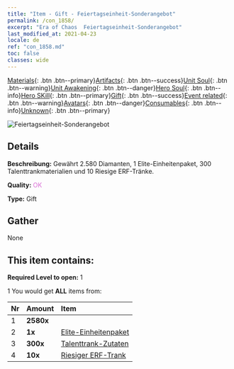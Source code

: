 ```yaml
---
title: "Item - Gift - Feiertagseinheit-Sonderangebot"
permalink: /con_1858/
excerpt: "Era of Chaos  Feiertagseinheit-Sonderangebot"
last_modified_at: 2021-04-23
locale: de
ref: "con_1858.md"
toc: false
classes: wide
---
```

 [Materials](/ItemsDE/){: .btn .btn--primary}[Artifacts](/ItemsDE/Artifacts/){: .btn .btn--success}[Unit Soul](/ItemsDE/UnitSoul/){: .btn .btn--warning}[Unit Awakening](/ItemsDE/UnitAwakening/){: .btn .btn--danger}[Hero Soul](/ItemsDE/HeroSoul/){: .btn .btn--info}[Hero SKill](/ItemsDE/HeroSkill/){: .btn .btn--primary}[Gift](/ItemsDE/Gift/){: .btn .btn--success}[Event related](/ItemsDE/Events/){: .btn .btn--warning}[Avatars](/ItemsDE/Avatars/){: .btn .btn--danger}[Consumables](/ItemsDE/Consumables/){: .btn .btn--info}[Unknown](/ItemsDE/Unknown/){: .btn .btn--primary}

 ![Feiertagseinheit-Sonderangebot](/images/t/i_907116.png)

## Details
 **Beschreibung:** Gewährt 2.580 Diamanten, 1 Elite-Einheitenpaket, 300 Talenttrankmaterialien und 10 Riesige ERF-Tränke.

 **Quality:** <span style="color: #DA70D6">OK</span>

 **Type:** Gift

## Gather

  None

## This item contains:

 **Required Level to open:** 1

 1 You would get **ALL** items  from:

  | Nr | Amount |     Item    |
  |:---|:-------|:------------|
  | 1 |  **2580x** | <i class="fas fa-gem"/> |  | 
  | 2 |  **1x** | [Elite-Einheitenpaket](/ItemsDE/con_1833/) |  | 
  | 3 |  **300x** | [Talenttrank-Zutaten](/ItemsDE/con_1120/) |  | 
  | 4 |  **10x** | [Riesiger ERF-Trank](/ItemsDE/con_703/) |  | 
